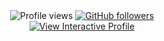 <div align="center">
  <img src="https://komarev.com/ghpvc/?username=0xfab0131&style=flat" alt="Profile views" />
  <a href="https://github.com/0xfab0131?tab=followers">
    <img alt="GitHub followers" src="https://img.shields.io/github/followers/0xfab0131?style=flat&logo=github">
  </a>
</div>

<div align="center">
  <a href="https://0xfab0131.github.io/0xfab0131/">
    <img src="https://0xfab0131.github.io/0xfab0131" alt="View Interactive Profile" />
  </a>
</div>
